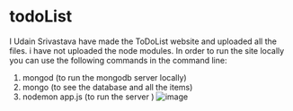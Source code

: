 # todoList
I Udain Srivastava have made the ToDoList website and uploaded all the files. i have not uploaded the node modules.
In order to run the site locally you can use the following commands in the command line:
1) mongod (to run the mongodb server locally)
2) mongo (to see the database and all the items)
3) nodemon app.js (to run the server )
![image](https://user-images.githubusercontent.com/63836083/111790578-5aacdb00-88e8-11eb-87b9-16e78bf2e44b.png)
